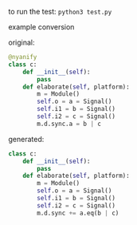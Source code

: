 to run the test: `python3 test.py`

example conversion

original:
```python
@nyanify
class c:
    def __init__(self):
        pass
    def elaborate(self, platform):
        m = Module()
        self.o = a = Signal()
        self.i1 = b = Signal()
        self.i2 = c = Signal()
        m.d.sync.a = b | c
```
generated:
```python
class c:
    def __init__(self):
        pass
    def elaborate(self, platform):
        m = Module()
        self.o = a = Signal()
        self.i1 = b = Signal()
        self.i2 = c = Signal()
        m.d.sync += a.eq(b | c)
```
